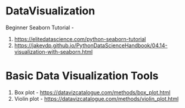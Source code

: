 # DataVisualization

Beginner Seaborn Tutorial - 
1) https://elitedatascience.com/python-seaborn-tutorial
2) https://jakevdp.github.io/PythonDataScienceHandbook/04.14-visualization-with-seaborn.html

# Basic Data Visualization Tools
1) Box plot - https://datavizcatalogue.com/methods/box_plot.html
2) Violin plot - https://datavizcatalogue.com/methods/violin_plot.html

